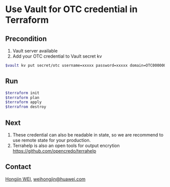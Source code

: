 
# Use Vault for OTC credential in Terraform

## Precondition
1. Vault server available<br> 
2. Add your OTC credential to Vault secret kv<br>
```bash
$vault kv put secret/otc username=xxxxx password=xxxxx domain=OTC0000000000xxxxxxxxxx
```

## Run 
```bash
$terraform init
$terraform plan
$terraform apply
$terrafrom destroy
```
## Next
1. These credential can also be readable in state, so we are recommend to use remote state for your production. 
2. Terrahelp is also an open tools for output encrytion
https://github.com/opencredo/terrahelp

## Contact
[Hongjin WEI](https://github.com/weihj1999), weihongjin@huawei.com
